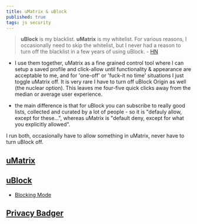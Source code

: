 ```yaml
---
title: uMatrix & uBlock
published: true
tags: js security
---
```

> **uBlock** is my blacklist. **uMatrix** is my whitelist. For various reasons, I occasionally need to skip the whitelist, but I never had a reason to turn off the blacklist in a few years of using uBlock. - [HN](https://news.ycombinator.com/item?id=17361168) 

- I use them together, uMatrix as a fine grained control tool where I can setup a saved profile and click-allow until functionality & appearance are acceptable to me, and for 'one-off' or 'fuck-it no time' situations I just toggle uMatrix off. It is very rare I have to turn off uBlock Origin as well (the nuclear option). This leaves me four-five quick clicks away from the median or average user experience.

- the main difference is that for uBlock you can subscribe to really good lists, collected and curated by a lot of people - so it is "defauly allow, except for these...", whereas uMatrix is "default deny, except for what you explicitly allowed".

I run both, occasionally have to allow something in uMatrix, never have to turn uBlock off.

## [uMatrix](https://addons.mozilla.org/en-US/firefox/addon/umatrix/?src=search)

## [uBlock](https://addons.mozilla.org/en-US/firefox/addon/ublock-origin/?src=search)
- [Blocking Mode](https://github.com/gorhill/uBlock/wiki/Blocking-mode)

## [Privacy Badger](https://www.eff.org/privacybadger)
